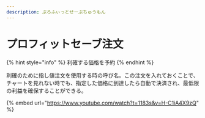 ```yaml
---
description: ぷろふぃっとせーぶちゅうもん
---
```


# プロフィットセーブ注文

{% hint style="info" %}
利確する価格を予約
{% endhint %}

利確のために指し値注文を使用する時の呼び名。この注文を入れておくことで、チャートを見れない時でも、指定した価格に到達したら自動で決済され、最低限の利益を確保することができる。



{% embed url="https://www.youtube.com/watch?t=1183s&v=H-C1iA4X9zQ" %}
